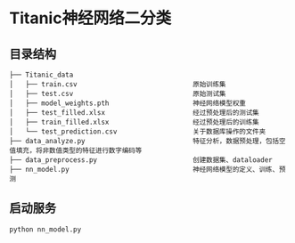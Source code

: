 # Titanic神经网络二分类

## 目录结构

    ├── Titanic_data                              
    │   ├── train.csv                             原始训练集
    │   ├── test.csv                              原始测试集
    │   ├── model_weights.pth                     神经网络模型权重
    │   ├── test_filled.xlsx                      经过预处理后的测试集
    │   ├── train_filled.xlsx                     经过预处理后的训练集
    │   └── test_prediction.csv                   关于数据库操作的文件夹
    ├── data_analyze.py                           特征分析，数据预处理，包括空值填充，将非数值类型的特征进行数字编码等
    ├── data_preprocess.py                        创建数据集、dataloader
    ├── nn_model.py                               神经网络模型的定义、训练、预测

## 启动服务
    python nn_model.py
